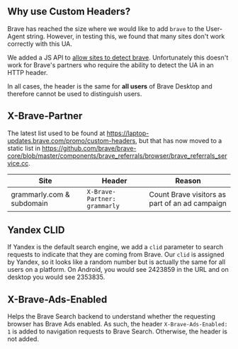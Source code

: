 ## Why use Custom Headers?

Brave has reached the size where we would like to add `brave` to the User-Agent string. However, in testing this, we found that many sites don't work correctly with this UA.

We added a JS API to [allow sites to detect brave](https://github.com/brave/brave-browser/issues/1052). Unfortunately this doesn't work for Brave's partners who require the ability to detect the UA in an HTTP header.

In all cases, the header is the same for **all users** of Brave Desktop and therefore cannot be used to distinguish users.

## X-Brave-Partner

The latest list used to be found at <https://laptop-updates.brave.com/promo/custom-headers>, but that has now moved to a static list in <https://github.com/brave/brave-core/blob/master/components/brave_referrals/browser/brave_referrals_service.cc>.

| **Site**        | Header | Reason  |
| ----------------| -------| ------- |
| grammarly.com & subdomain | `X-Brave-Partner: grammarly` | Count Brave visitors as part of an ad campaign

## Yandex CLID

If Yandex is the default search engine, we add a `clid` parameter to search requests to indicate that they are coming from Brave. Our `clid` is assigned by Yandex, so it looks like a random number but is actually the same for all users on a platform. On Android, you would see 2423859 in the URL and on desktop you would see 2353835.

## X-Brave-Ads-Enabled

Helps the Brave Search backend to understand whether the requesting browser has Brave Ads enabled. As such, the header `X-Brave-Ads-Enabled: 1` is added to navigation requests to Brave Search. Otherwise, the header is not added.